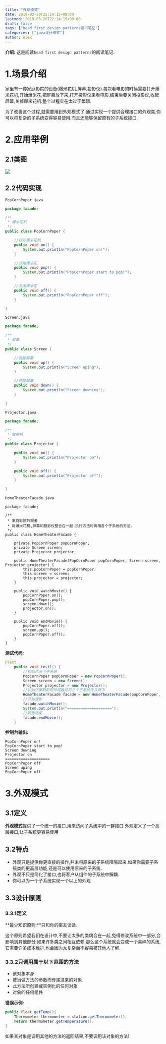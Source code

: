 ```yaml
---
title: "外观模式"
date: 2019-03-20T22:14:15+08:00
lastmod: 2019-03-20T22:14:15+08:00
draft: false
tags: ["head first design patterns读书笔记"]
categories: ["java设计模式"]
author: Alex
---
```


**介绍:** 这是阅读`head first design patterns`的阅读笔记.

# 1.场景介绍

家里有一套家庭影院的设备(爆米花机,屏幕,投影仪).每次看电影的时候需要打开爆米花机,开始爆米花,把屏幕放下来,打开投影仪来看电影.结束后要关闭投影仪,收起屏幕,关掉爆米花机.整个过程实在太过于繁琐.

为了改善这个过程,就需要用到外观模式了.通过实现一个提供合理接口的外观类,你可以将复杂的子系统变得容易使用.而且还能够保留原有的子系统接口.

# 2.应用举例

## 2.1类图

![](https://raw.githubusercontent.com/Alex-2017/image-respository/master/img/20190320104123.png)

## 2.2代码实现

`PopCornPoper.java`

```java
package facade;

/**
 * 爆米花机
 */
public class PopCornPoper {

    //打开爆米花机
    public void on() {
        System.out.println("PopCornPoper on!");
    }

    //开始爆米花
    public void pop() {
        System.out.println("PopCornPoper start to pop!");
    }

    //关闭爆米花
    public void off() {
        System.out.println("PopCornPoper off");
    }

}

```

`Screen.java`

```java
package facade;

/**
 * 屏幕
 */
public class Screen {

    //收起屏幕
    public void up() {
        System.out.println("Screen uping");
    }

    //伸展屏幕
    public void down() {
        System.out.println("Screen downing");
    }

}

```

`Projector.java`

```java
package facade;

/**
 * 放映机
 */
public class Projector {

    public void on() {
        System.out.println("Projector on");
    }

    public void off() {
        System.out.println("Projector off");
    }

}

```

`HomeTheaterFacade.java`

```
package facade;

/**
 * 家庭影院外观者
 * 将爆米花机,屏幕和投影仪整合在一起.执行方法时调用各个子系统的方法.
 */
public class HomeTheaterFacade {

    private PopCornPoper popCornPoper;
    private Screen screen;
    private Projector projector;

    public HomeTheaterFacade(PopCornPoper popCornPoper, Screen screen, Projector projector) {
        this.popCornPoper = popCornPoper;
        this.screen = screen;
        this.projector = projector;
    }

    public void watchMovie() {
        popCornPoper.on();
        popCornPoper.pop();
        screen.down();
        projector.on();
    }

    public void endMovie() {
        popCornPoper.off();
        screen.up();
        popCornPoper.off();
    }
}

```

**测试代码:**

```java
@Test
    public void test1() {
        //初始化三个子系统
        PopCornPoper popCornPoper = new PopCornPoper();
        Screen screen = new Screen();
        Projector projector = new Projector();
        //初始化家庭影院外观器并将三个子系统传入其中
        HomeTheaterFacade facade = new HomeTheaterFacade(popCornPoper, screen, projector);
        //开始观影
        facade.watchMovie();
        System.out.println("====================");
        //观影结束
        facade.endMovie();
    }
```

**控制台输出:**

```
PopCornPoper on!
PopCornPoper start to pop!
Screen downing
Projector on
====================
PopCornPoper off
Screen uping
PopCornPoper off
```

# 3.外观模式

## 3.1定义

**外观模式**提供了一个统一的接口,用来访问子系统中的一群接口.外观定义了一个高层接口,让子系统更容易使用

## 3.2特点

* 外观只是提供你更直接的操作,并未将原来的子系统阻隔起来.如果你需要子系统类的更高层功能,还是可以使用原来的子系统.
* 外观不只是简化了接口,也将客户从组件的子系统中解耦.
* 你可以为一个子系统实现一个以上的外观

## 3.3设计原则

### 3.3.1定义

**最少知识原则:**只和你的密友谈话.

这个原则希望我们在设计中,不要让太多的类耦合在一起,免得修改系统中一部分,会影响到其他部分.如果许多类之间相互依赖,那么这个系统就会变成一个易碎的系统,它需要许多成本维护,也会因为太复杂而不容易被其他人了解.

### 3.3.2只调用属于以下范围的方法

* 该对象本身
* 被当做方法的参数而传递进来的对象
* 此方法所创建或实例化的任何对象
* 对象的任何组件

**错误示例:**

```java
public float getTemp(){
    Thermometer thermometer = station.getThermometer();
    return thermometer.getTemperature();
}
```

如果某对象是调用其他的方法的返回结果,不要调用该对象的方法!

